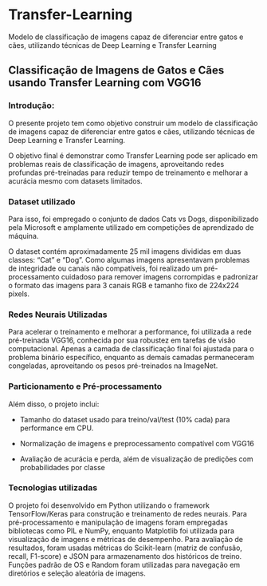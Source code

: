 # Transfer-Learning
Modelo de classificação de imagens capaz de diferenciar entre gatos e cães, utilizando técnicas de Deep Learning e Transfer Learning

## Classificação de Imagens de Gatos e Cães usando Transfer Learning com VGG16

### Introdução:

O presente projeto tem como objetivo construir um modelo de classificação de imagens capaz de diferenciar entre gatos e cães, utilizando técnicas de Deep Learning e Transfer Learning.

O objetivo final é demonstrar como Transfer Learning pode ser aplicado em problemas reais de classificação de imagens, aproveitando redes profundas pré-treinadas para reduzir tempo de treinamento e melhorar a acurácia mesmo com datasets limitados.


### Dataset utilizado
Para isso, foi empregado o conjunto de dados Cats vs Dogs, disponibilizado pela Microsoft e amplamente utilizado em competições de aprendizado de máquina.

O dataset contém aproximadamente 25 mil imagens divididas em duas classes: “Cat” e “Dog”. Como algumas imagens apresentavam problemas de integridade ou canais não compatíveis, foi realizado um pré-processamento cuidadoso para remover imagens corrompidas e padronizar o formato das imagens para 3 canais RGB e tamanho fixo de 224x224 pixels.

### Redes Neurais Utilizadas

Para acelerar o treinamento e melhorar a performance, foi utilizada a rede pré-treinada VGG16, conhecida por sua robustez em tarefas de visão computacional. Apenas a camada de classificação final foi ajustada para o problema binário específico, enquanto as demais camadas permaneceram congeladas, aproveitando os pesos pré-treinados na ImageNet.


### Particionamento e Pré-processamento
Além disso, o projeto inclui:

- Tamanho do dataset usado para treino/val/test (10% cada) para performance em CPU.

- Normalização de imagens e preprocessamento compatível com VGG16

- Avaliação de acurácia e perda, além de visualização de predições com probabilidades por classe

### Tecnologias utilizadas
O projeto foi desenvolvido em Python utilizando o framework TensorFlow/Keras para construção e treinamento de redes neurais. Para pré-processamento e manipulação de imagens foram empregadas bibliotecas como PIL e NumPy, enquanto Matplotlib foi utilizada para visualização de imagens e métricas de desempenho. Para avaliação de resultados, foram usadas métricas do Scikit-learn (matriz de confusão, recall, F1-score) e JSON para armazenamento dos históricos de treino. Funções padrão de OS e Random foram utilizadas para navegação em diretórios e seleção aleatória de imagens.
